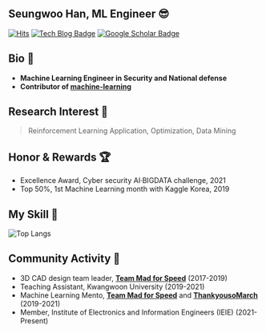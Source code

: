 ## Seungwoo Han, ML Engineer 😎
[![Hits](https://hits.seeyoufarm.com/api/count/incr/badge.svg?url=https%3A%2F%2Fgithub.com%2FKaintels&)](https://hits.seeyoufarm.com)
[![Tech Blog Badge](http://img.shields.io/badge/-Tech%20blog-black?style=flat-square&logo=github&link=https://swhme.tistory.com/)](https://swhme.tistory.com/)
[![Google Scholar Badge](https://img.shields.io/badge/-Scholar-4285f4?style=flat-square&logo=google-scholar&logoColor=white&link=https://scholar.google.com/citations?user=NWbfyKYAAAAJ&hl)](https://scholar.google.com/citations?user=NWbfyKYAAAAJ&hl)

## Bio 📘 
- **Machine Learning Engineer in Security and National defense**
- **Contributor of [**machine-learning**](https://github.com/teddylee777/machine-learning)**

## Research Interest 🔎
> Reinforcement Learning Application, Optimization, Data Mining

## Honor & Rewards 🏆
- Excellence Award, Cyber security AI·BIGDATA challenge, 2021
- Top 50%, 1st Machine Learning month with Kaggle Korea, 2019

## My Skill 📙
![Top Langs](https://github-readme-stats.vercel.app/api/top-langs/?username=kaintels&hide=scss,html,css,jupyter%20notebook&layout=compact&langs_count=10)

## Community Activity 👯

- 3D CAD design team leader, [**Team Mad for Speed**](https://www.facebook.com/teammfs/) (2017-2019)
- Teaching Assistant, Kwangwoon University (2019-2021)
- Machine Learning Mento, [**Team Mad for Speed**](https://www.facebook.com/teammfs/) and [**ThankyousoMarch**](https://th3.co.kr/) (2019-2021)
- Member, Institute of Electronics and Information Engineers (IEIE) (2021-Present)
